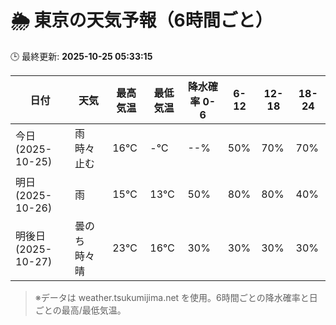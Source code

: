 # 🌦️ 東京の天気予報（6時間ごと）

🕒 最終更新: **2025-10-25 05:33:15**

| 日付 | 天気 | 最高気温 | 最低気温 | 降水確率 0-6 | 6-12 | 12-18 | 18-24 |
|------|------|----------|----------|------------|------|------|------|
| 今日 (2025-10-25) | 雨時々止む | 16℃ | -℃ | --% | 50% | 70% | 70% |
| 明日 (2025-10-26) | 雨 | 15℃ | 13℃ | 50% | 80% | 80% | 40% |
| 明後日 (2025-10-27) | 曇のち時々晴 | 23℃ | 16℃ | 30% | 30% | 30% | 30% |

> ※データは weather.tsukumijima.net を使用。6時間ごとの降水確率と日ごとの最高/最低気温。